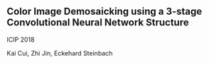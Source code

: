 ## Color Image Demosaicking using a 3-stage Convolutional Neural Network Structure
ICIP 2018

Kai Cui, Zhi Jin, Eckehard Steinbach

